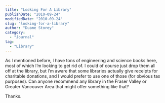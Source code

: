 ```yaml
---
title: "Looking For A Library"
publishDate: "2010-09-24"
modifiedDate: "2010-09-24"
slug: "looking-for-a-library"
author: "Duane Storey"
category:
  - "Journal"
tag:
  - "Library"
---
```


As I mentioned before, I have tons of engineering and science books here, most of which I’m looking to get rid of. I could of course just drop them all off at the library, but I’m aware that some libraries actually give receipts for charitable donations, and I would prefer to use one of those (for obvious tax purposes). Can anyone recommend any library in the Fraser Valley or Greater Vancouver Area that might offer something like that?

Thanks.
